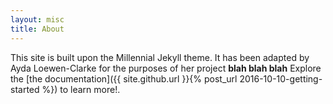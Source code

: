 ```yaml
---
layout: misc
title: About
---
```


This site is built upon the Millennial Jekyll theme. It has been adapted by Ayda Loewen-Clarke for the purposes of her project **blah blah blah** Explore the [the documentation]({{ site.github.url }}{% post_url 2016-10-10-getting-started %}) to learn more!.
